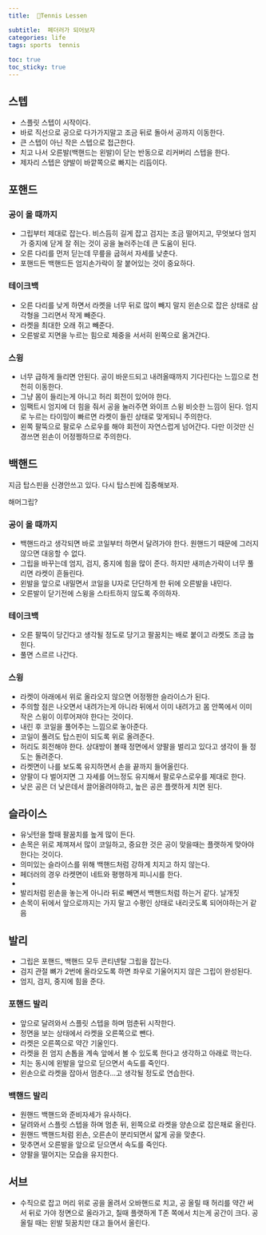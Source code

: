 ```yaml
---
title:  🎾Tennis Lessen

subtitle:  페더러가 되어보자
categories: life 
tags: sports  tennis
 
toc: true
toc_sticky: true
---
```


  
  
## 스텝  
- 스플릿 스텝이 시작이다.  
- 바로 직선으로 공으로 다가가지말고 조금 뒤로 돌아서 공까지 이동한다.  
- 큰 스텝이 아닌 작은 스텝으로 접근한다.  
- 치고 나서 오른발(백핸드는 왼발)이 닫는 반동으로 리커버리 스텝을 한다.  
- 제자리 스텝은 양발이 바깥쪽으로 빠지는 리듬이다.  
  
## 포핸드  
### 공이 올 때까지  
- 그립부터 제대로 잡는다. 비스듬히 길게 잡고 검지는 조금 떨어지고, 무엇보다 엄지가 중지에 닫게 잘 쥐는 것이 공을 눌러주는데 큰 도움이 된다.  
- 오른 다리를 먼저 딛는데 무릎을 굽혀서 자세를 낮춘다.  
- 포핸드든 백핸드든 엄지손가락이 잘 붙어있는 것이 중요하다.  
  
### 테이크백  
- 오른 다리를 낮게 하면서 라켓을 너무 뒤로 많이 빼지 말지 왼손으로 잡은 상태로 삼각형을 그리면서 작게 빼준다.  
- 라켓을 최대한 오래 쥐고 빼준다.  
- 오른발로 지면을 누르는 힘으로 체중을 서서히 왼쪽으로 옮겨간다.  
  
### 스윙  
- 너무 급하게 들리면 안된다. 공이 바운드되고 내려올때까지 기다린다는 느낌으로 천천히 이동한다.  
- 그냥 몸이 들리는게 아니고 허리 회전이 있어야 한다.  
- 임팩트시 엄지에 더 힘을 줘서 공을 눌러주면 와이프 스윙 비슷한 느낌이 된다. 엄지로 누르는 타이밍이 빠르면 라켓이 들린 상태로 맞게되니 주의한다.  
- 왼쪽 팔뚝으로 팔로우 스로우를 해야 회전이 자연스럽게 넘어간다. 다만 이것만 신경쓰면 왼손이 어정쩡하므로 주의한다.  
  
  
## 백핸드  
  
지금 탑스핀을 신경안쓰고 있다. 다시 탑스핀에 집중해보자.  
  
해머그립?  
  
### 공이 올 때까지  
- 백핸드라고 생각되면 바로 코일부터 하면서 달려가야 한다. 원핸드기 때문에 그러지 않으면 대응할 수 없다.  
- 그립을 바꾸는데 엄지, 검지, 중지에 힘을 많이 준다. 하지만 새끼손가락이 너무 풀리면 라켓이 흔들린다.  
- 왼발을 앞으로 내밀면서 코일을 U자로 단단하게 한 뒤에 오른발을 내민다.  
- 오른발이 닫기전에 스윙을 스타트하지 않도록 주의하자.  
  
### 테이크백  
- 오른 팔뚝이 당긴다고 생각될 정도로 당기고 팔꿈치는 배로 붙이고 라켓도 조금 눕힌다.  
- 풀면 스르르 나간다.  
  
### 스윙  
- 라켓이 아래에서 위로 올라오지 않으면 어정쩡한 슬라이스가 된다.  
- 주의할 점은 나오면서 내려가는게 아니라 뒤에서 이미 내려가고 몸 안쪽에서 이미 작은 스윙이 이루어져야 한다는 것이다.  
- 내린 후 코일을 풀어주는 느낌으로 놓아준다.  
- 코일이 풀려도 탑스핀이 되도록 위로 올려준다.  
- 허리도 회전해야 한다. 상대방이 볼때 정면에서 양팔을 벌리고 있다고 생각이 들 정도는 돌려준다.  
- 라켓면이 나를 보도록 유지하면서 손을 끝까지 들어올린다.  
- 양팔이 다 벌어지면 그 자세를 어느정도 유지해서 팔로우스로우를 제대로 한다.  
- 낮은 공은 더 낮은데서 끌어올려야하고, 높은 공은 플랫하게 치면 된다.  
  
## 슬라이스  
- 유닛턴을 할때 팔꿈치를 높게 많이 든다.  
- 손목은 위로 제껴져서 많이 코일하고, 중요한 것은 공이 맞을때는 플랫하게 맞아야 한다는 것이다.  
- 의미있는 슬라이스를 위해 백핸드처럼 강하게 치지고 하지 않는다.  
- 페더러의 경우 라켓면이 네트와 평행하게 피니시를 한다.  
-   
- 발리처럼 왼손을 놓는게 아니라 뒤로 빼면서 백핸드처럼 하는거 같다. 날개짓  
- 손목이 뒤에서 앞으로까지는 가지 말고 수평인 상태로 내리긋도록 되어야하는거 같음  
  
## 발리  
- 그립은 포핸드, 백핸드 모두 콘티넨탈 그립을 잡는다.  
- 검지 관절 뼈가 2번에 올라오도록 하면 좌우로 기울어지지 않은 그립이 완성된다.  
- 엄지, 검지, 중지에 힘을 준다.  
  
### 포핸드 발리  
- 앞으로 달려와서 스플릿 스텝을 하며 멈춘뒤 시작한다.  
- 정면을 보는 상태에서 라켓을 오른쪽으로 뺀다.  
- 라켓은 오른쪽으로 약간 기울인다.  
- 라켓을 쥔 엄지 손톱을 계속 앞에서 볼 수 있도록 한다고 생각하고 아래로 깍는다.  
- 치는 동시에 왼발을 앞으로 딛으면서 속도를 죽인다.  
- 왼손으로 라켓을 잡아서 멈춘다…고 생각될 정도로 연습한다.  
  
### 백핸드 발리  
- 원핸드 백핸드와 준비자세가 유사하다.  
- 달려와서 스플릿 스텝을 하며 멈춘 뒤, 왼쪽으로 라켓을 양손으로 잡은채로 올린다.  
- 원핸드 백핸드처럼 왼손, 오른손이 분리되면서 얇게 공을 맞춘다.  
- 맞추면서 오른발을 앞으로 딛으면서 속도를 죽인다.  
- 양팔을 떨어지는 모습을 유지한다.  
  
## 서브  
- 수직으로 잡고 머리 위로 공을 올려서 오바핸드로 치고, 공 올릴 때 허리를 약간 써서 뒤로 가야 정면으로 올라가고, 칠때 플랫하게 T존 쪽에서 치는게 공간이 크다. 공 올릴 때는 왼발 뒷꿈치만 대고 들어서 올린다.  
